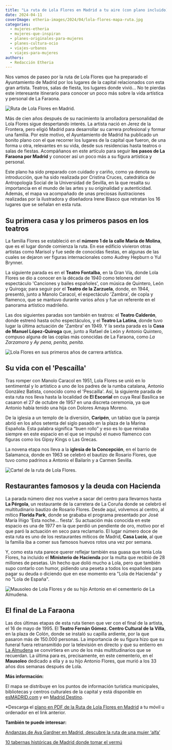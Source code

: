 ```yaml
---
title: "La ruta de Lola Flores en Madrid a tu aire (con plano incluido)"
date: 2024-04-11
coverImage: etheria-images/2024/04/lola-flores-mapa-ruta.jpg
categories: 
  - mujeres-etheria
  - mujeres-que-inspiran
  - planes-originales-para-mujeres
  - planes-cultura-ocio
  - viajes-urbanos
  - viajes-para-mujeres
authors: 
  - Redacción Etheria
---
```


Nos vamos de paseo por la ruta de Lola Flores que ha preparado el Ayuntamiento de Madrid 
por los lugares de la capital relacionados con esta gran artista. Teatros, salas de 
fiesta, los lugares donde vivió… No te pierdas este interesante itinerario para conocer 
un poco más sobre la vida artística y personal de La Faraona. 

![Ruta de Lola Flores en Madrid.](etheria-images/2024/04/lola-flores-mapa-ruta.jpg "Ruta de Lola Flores en Madrid. © Ayuntamiento de Madrid.")

Más de cien años después de su nacimiento la arrolladora personalidad de Lola Flores 
sigue despertando interés. La artista nació en Jerez de la Frontera, pero eligió Madrid 
para desarrollar su carrera profesional y formar una familia. Por este motivo, el 
Ayuntamiento de Madrid ha publicado un bonito plano con el que recorrer los lugares de 
la capital que fueron, de una forma u otra, relevantes en su vida, desde sus residencias 
hasta teatros o salas de fiestas. Acompáñanos en este artículo para seguir **los pasos 
de La Faraona por Madrid** y conocer así un poco más a su figura artística y personal. 

Este plano ha sido preparado con cuidado y cariño, como ya denota su introducción, que 
ha sido realizada por Cristina Cruces, catedrática de Antropología Social de la 
Universidad de Sevilla, en la que resalta su importancia en el mundo de las artes y su 
originalidad y autenticidad. Además, el mapa va acompañado de unas preciosas 
ilustraciones realizadas por la ilustradora y diseñadora Irene Blasco que retratan los 
16 lugares que se señalan en esta ruta. 

## Su primera casa y los primeros pasos en los teatros

La familia Flores se estableció en el **número 1 de la calle María de Molina**, que es 
el lugar donde comienza la ruta. En ese edificio vivieron otras artistas como Marisol y 
fue sede de conocidas fiestas, en algunas de las cuales se dejaron ver figuras 
internacionales como Audrey Hepburn o Yul Brynner. 

La siguiente parada es en el **Teatro Fontalba**, en la Gran Vía, donde Lola Flores se 
dio a conocer en la década de 1940 como telonera del espectáculo 'Canciones y bailes 
españoles', con música de Quintero, León y Quiroga; para seguir por el **Teatro de la 
Zarzuela**, donde, en 1944, presentó, junto a Manolo Caracol, el espectáculo 'Zambra', 
de copla y flamenco, que se mantuvo durante varios años y fue un referente en el 
panorama artístico madrileño. 

Las dos siguientes paradas son también en teatros: el **Teatro Calderón**, donde estrenó 
hasta ocho espectáculos, y el **Teatro La Latina**, donde tuvo lugar la última actuación 
de 'Zambra' en 1949. Y la sexta parada es la **Casa de Manuel López-Quiroga** que, junto 
a Rafael de León y Antonio Quintero, compuso alguna de las coplas más conocidas de La 
Faraona, como _La Zarzamora_ y _Ay pena, penita, penita_. 

![Lola Flores en sus primeros años de carrera artística.](etheria-images/2024/04/lola-flores-ruta-joven.jpg "Lola Flores en sus primeros años de carrera artística. © CC Wikimedia Commons.")

## Su vida con el 'Pescaílla'

Tras romper con Manolo Caracol en 1951, Lola Flores se unió en lo sentimental y lo 
artístico a uno de los padres de la rumba catalana, Antonio González Batista, conocido 
como el 'Pescaílla'. Así, la siguiente parada de esta ruta nos lleva hasta la localidad 
de **El Escorial** en cuya Real Basílica se casaron el 27 de octubre de 1957 en una 
discreta ceremonia, ya que Antonio había tenido una hija con Dolores Amaya Moreno. 

De la iglesia a un templo de la diversión, **Caripén**, un tablao que la pareja abrió en 
los años setenta del siglo pasado en la plaza de la Marina Española. Esta palabra 
significa “buen rollo” y eso es lo que reinaba siempre en este espacio en el que se 
impulsó el nuevo flamenco con figuras como los Gipsy Kings o Las Grecas. 

La novena etapa nos lleva a la **iglesia de la Concepción**, en el barrio de Salamanca, 
donde en 1963 se celebró el bautizo de Rosario Flores, que tuvo como padrinos a Antonio 
el Bailarín y a Carmen Sevilla. 

![Cartel de la ruta de Lola Flores.](etheria-images/2024/04/ruta-lola-flores-cartel-718x1000.jpg "Cartel de la ruta de Lola Flores. © Ayuntamiento de Madrid")

## Restaurantes famosos y la deuda con Hacienda

La parada número diez nos vuelve a sacar del centro para llevarnos hasta **La Pérgola**, 
un restaurante de la carretera de La Coruña donde se celebró el multitudinario bautizo 
de Rosario Flores. Desde aquí, volvemos al centro, al mítico **Florida Park**, donde se 
grababa el programa presentado por José María Íñigo 'Esta noche… fiesta'. Su actuación 
más conocida en este espacio es una de 1977 en la que perdió un pendiente de oro, motivo 
por el que paró la actuación en seco para reclamarlo. El lugar número doce de esta ruta 
es uno de los restaurantes míticos de Madrid, **Casa Lucio**, al que la familia iba a 
comer sus famosos huevos rotos una vez por semana. 

Y, como esta ruta parece querer reflejar también esa guasa que tenía Lola Flores, ha 
incluido el **Ministerio de Hacienda** por la multa que recibió de 28 millones de 
pesetas. Un hecho que dolió mucho a Lola, pero que también supo contarlo con humor, 
pidiendo una peseta a todos los españoles para pagar su deuda o diciendo que en ese 
momento era "Lola de Hacienda" y no "Lola de España". 

![Mausoleo de Lola Flores y de su hijo Antonio en el cementerio de La Almudena.](etheria-images/2024/04/mausoleo-lola-antonio-cementerio-almudena.jpg "Mausoleo de Lola Flores y de su hijo Antonio en el cementerio de La Almudena. © Kelu Robles.")

## El final de La Faraona

Las dos últimas etapas de esta ruta tienen que ver con el final de la artista, el 16 de 
mayo de 1995. El **Teatro Fernán Gómez. Centro Cultural de la Villa**, en la plaza de 
Colón, donde se instaló su capilla ardiente, por la que pasaron más de 150.000 personas. 
La importancia de su figura hizo que su funeral fuera retransmitido por la televisión en 
directo y que su entierro en [La 
Almudena](https://etheriamagazine.com/2019/10/30/necroturismo-que-ver-visitas-guiadas-cementerio-almudena-madrid/) 
se convirtiera en uno de los más multitudinarios que se recuerdan. La última para es, 
precisamente, en este cementerio, en el **Mausoleo** dedicado a ella y a su hijo Antonio 
Flores, que murió a los 33 años dos semanas después de Lola. 

**Más información:** 

El mapa se distribuye en los puntos de información turística municipales, bibliotecas y 
centros culturales de la capital y está disponible en [esMADRID.com](https://www.madrid-destino.com/mapas-culturales-ilustrados) 
y en [Madrid Destino](https://www.madrid-destino.com/mapas-culturales-ilustrados). 

\*Descarga el [plano en PDF de la Ruta de Lola Flores en 
Madrid](https://www.madrid-destino.com/sites/default/files/2024-02/mapa_ilustrado_lola_flores_es_en.pdf) 
a tu móvil u ordenador en el link anterior. 

**También te puede interesar:** 

[Andanzas de Ava Gardner en Madrid, descubre la ruta de una mujer 
‘alfa’](https://etheriamagazine.com/2022/01/12/ruta-ava-gardner-en-madrid/) 

[10 tabernas históricas de Madrid donde tomar el 
vermú](https://etheriamagazine.com/2022/05/20/tabernas-historicas-de-madrid/)
